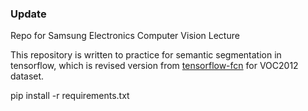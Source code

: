 ### Update
Repo for Samsung Electronics Computer Vision Lecture 

This repository is written to practice for semantic segmentation in tensorflow, which is revised version from [tensorflow-fcn](https://github.com/MarvinTeichmann/tensorflow-fcn) for VOC2012 dataset.

pip install -r requirements.txt
